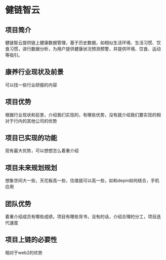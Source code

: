 # 健链智云
## 项目简介
健链智云提供链上健康数据管理，基于历史数据，如相似生活环境、生活习惯、饮食习惯，进行数据分析，为用户提供健康状况预测预警，并提供环境、饮食、运动等指引。
## 康养行业现状及前景
可以找一些行业研报的内容

## 项目优势
根据行业现状和前景，介绍我们实现的，有哪些优势，没有就介绍我们要实现的相对于行内的其他公司的优势

## 项目已实现的功能
现有最大优势，可以想想怎么着重介绍

## 项目未来规划规划
想象空间大一些，天花板高一些，估值就可以高一些，如和depin如何结合，手机应用

## 团队优势
着重介绍成员有哪些成绩，项目有哪些背书，没有的话，介绍合理的分工，项目迭代速度

## 项目上链的必要性
相对于web2的优势
